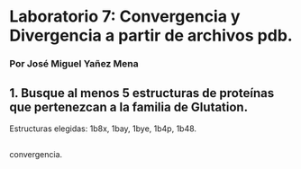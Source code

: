 # Laboratorio 7: Convergencia y Divergencia a partir de archivos pdb.

### Por José Miguel Yañez Mena

## 1. Busque	 al	 menos	 5	 estructuras	 de	 proteínas	 que	 pertenezcan	 a	 la	 familia	 de	Glutation. 

Estructuras elegidas: 1b8x, 1bay, 1bye, 1b4p, 1b48.

## 
convergencia.


